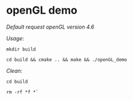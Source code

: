 # openGL demo
*Default request openGL version 4.6*

*Usage*:

    mkdir build

    cd build && cmake .. && make && ./openGL_demo

*Clean*:

    cd build

    rm -rf *f *`
